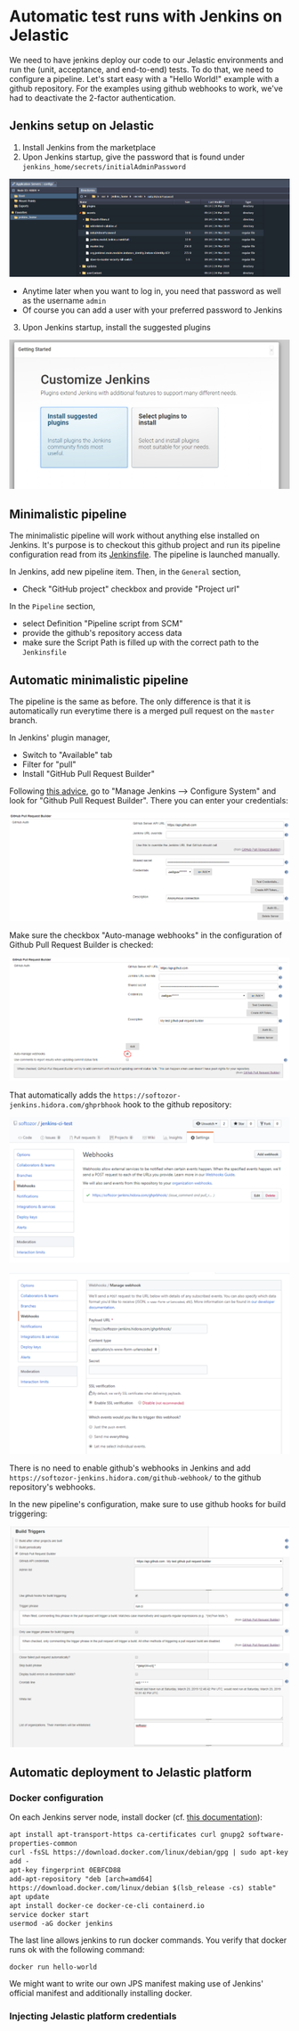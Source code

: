 # Automatic test runs with Jenkins on Jelastic

We need to have jenkins deploy our code to our Jelastic environments and run the (unit, acceptance, and end-to-end) tests. To do that, we need to configure a pipeline. Let's start easy with a "Hello World!" example with a github repository. For the examples using github webhooks to work, we've had to deactivate the 2-factor authentication.

## Jenkins setup on Jelastic

1. Install Jenkins from the marketplace
2. Upon Jenkins startup, give the password that is found under `jenkins_home/secrets/initialAdminPassword`

![initial admin password](doc/img/initial-admin-password.png)

* Anytime later when you want to log in, you need that password as well as the username `admin`
* Of course you can add a user with your preferred password to Jenkins

3. Upon Jenkins startup, install the suggested plugins

![install suggested plugins](doc/img/install-suggested-plugins.png)

## Minimalistic pipeline

The minimalistic pipeline will work without anything else installed on Jenkins. It's purpose is to checkout this github project and run its pipeline configuration read from its [Jenkinsfile](Jenkinsfile_minimal_HelloWorld). The pipeline is launched manually.

In Jenkins, add new pipeline item. Then, in the `General` section,

* Check "GitHub project" checkbox and provide "Project url"

In the `Pipeline` section,

* select Definition "Pipeline script from SCM"
* provide the github's repository access data
* make sure the Script Path is filled up with the correct path to the `Jenkinsfile`

## Automatic minimalistic pipeline

The pipeline is the same as before. The only difference is that it is automatically run everytime there is a merged pull request on the `master` branch.

In Jenkins' plugin manager,

* Switch to "Available" tab
* Filter for "pull"
* Install "GitHub Pull Request Builder"

Following [this advice](https://devopscube.com/jenkins-build-trigger-github-pull-request/), go to "Manage Jenkins --> Configure System" and look for "Github Pull Request Builder". There you can enter your credentials:

![Github Pull Request Builder configuration in Jenkins](doc/img/github-pull-request-builder-jenkins.png)

Make sure the checkbox "Auto-manage webhooks" in the configuration of Github Pull Request Builder is checked:

![Auto-manage webhooks](doc/img/auto-manage-webhooks.png)

That automatically adds the `https://softozor-jenkins.hidora.com/ghprbhook` hook to the github repository:

![Automatic github webhook configuration](doc/img/github-automatic-webhook-configuration.png)

![Github Pull Request Builder webhook](doc/img/github-repo-webhook.png)

There is no need to enable github's webhooks in Jenkins and add `https://softozor-jenkins.hidora.com/github-webhook/` to the github repository's webhooks.  

In the new pipeline's configuration, make sure to use github hooks for build triggering:

![Use github hooks for build triggering](doc/img/use-github-hooks-for-build-triggering.png)

## Automatic deployment to Jelastic platform

### Docker configuration

On each Jenkins server node, install docker (cf. [this documentation](https://docs.docker.com/install/linux/docker-ce/debian/)):

```
apt install apt-transport-https ca-certificates curl gnupg2 software-properties-common
curl -fsSL https://download.docker.com/linux/debian/gpg | sudo apt-key add -
apt-key fingerprint 0EBFCD88
add-apt-repository "deb [arch=amd64] https://download.docker.com/linux/debian $(lsb_release -cs) stable"
apt update
apt install docker-ce docker-ce-cli containerd.io
service docker start
usermod -aG docker jenkins
```

The last line allows jenkins to run docker commands. You verify that docker runs ok with the following command:

```
docker run hello-world
```

We might want to write our own JPS manifest making use of Jenkins' official manifest and additionally installing docker. 

### Injecting Jelastic platform credentials

